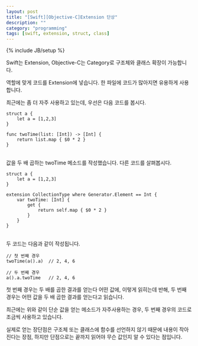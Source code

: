 ```yaml
---
layout: post
title: "[Swift][Objective-C]Extension 단상"
description: ""
category: "programming"
tags: [swift, extension, struct, class]
---
```

{% include JB/setup %}

Swift는 Extension, Objective-C는 Category로 구조체와 클래스 확장이 가능합니다.

역할에 맞게 코드를 Extension에 넣습니다. 한 파일에 코드가 많아지면 유용하게 사용합니다. 

최근에는 좀 더 자주 사용하고 있는데, 우선은 다음 코드를 봅시다.

	struct a {
		let a = [1,2,3]
	}

	func twoTime(list: [Int]) -> [Int] {
		return list.map { $0 * 2 }
	}

<br/>값을 두 배 곱하는 twoTime 메소드를 작성했습니다. 다른 코드를 살펴봅시다.

	struct a {
		let a = [1,2,3]
	}

	extension CollectionType where Generator.Element == Int {
		var twoTime: [Int] {
			get {
				return self.map { $0 * 2 }
			}
		}
	}

<br/>두 코드는 다음과 같이 작성됩니다.

	// 첫 번째 경우
	twoTime(a().a)	// 2, 4, 6

	// 두 번째 경우
	a().a.twoTime 	// 2, 4, 6

첫 번째 경우는 두 배를 곱한 결과를 얻는다 어떤 값에, 이렇게 읽히는데 반해, 두 번째 경우는 어떤 값을 두 배 곱한 결과를 얻는다고 읽습니다.

최근에는 위와 같이 단순 값을 얻는 메소드가 자주사용하는 경우, 두 번째 경우의 코드로 조금씩 사용하고 있습니다.

실제로 얻는 장단점은 구조체 또는 클래스에 함수를 선언하지 않기 때문에 내용이 작아진다는 장점, 하지만 단점으로는 끝까지 읽어야 무슨 값인지 알 수 있다는 점입니다.